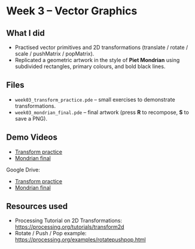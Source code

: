 # Week 3 – Vector Graphics

## What I did
- Practised vector primitives and 2D transformations (translate / rotate / scale / pushMatrix / popMatrix).
- Replicated a geometric artwork in the style of **Piet Mondrian** using subdivided rectangles, primary colours, and bold black lines.

## Files
- `week03_transform_practice.pde` – small exercises to demonstrate transformations.
- `week03_mondrian_final.pde` – final artwork (press **R** to recompose, **S** to save a PNG).

## Demo Videos
- [Transform practice](./week3-practice.mp4)
- [Mondrian final](./week3-final.mp4)

Google Drive:
- [Transform practice](https://drive.google.com/file/d/1pDd43hJpbBhchmc5Vpo2pv4DTRKJMblE/view?usp=drive_link)
- [Mondrian final](https://drive.google.com/file/d/180-HiWwZJNqSunNxato3AwdYV_G7FGbU/view?usp=drive_link)

## Resources used
- Processing Tutorial on 2D Transformations: https://processing.org/tutorials/transform2d
- Rotate / Push / Pop example: https://processing.org/examples/rotatepushpop.html
